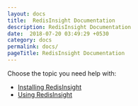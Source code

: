 ```yaml
---
layout: docs
title:  RedisInsight Documentation
description: RedisInsight Documentation
date:  2018-07-20 03:49:29 +0530
category: docs
permalink: docs/
pageTitle: RedisInsight Documentation
---
```

Choose the topic you need help with:

- [Installing RedisInsight](/docs/install)
- [Using RedisInsight](/docs/add-instance)

